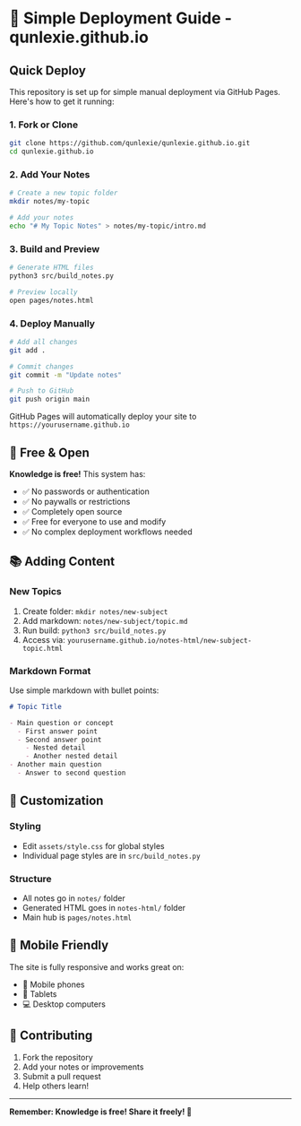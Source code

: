 # 🚀 Simple Deployment Guide - qunlexie.github.io

## Quick Deploy

This repository is set up for simple manual deployment via GitHub Pages. Here's how to get it running:

### 1. Fork or Clone
```bash
git clone https://github.com/qunlexie/qunlexie.github.io.git
cd qunlexie.github.io
```

### 2. Add Your Notes
```bash
# Create a new topic folder
mkdir notes/my-topic

# Add your notes
echo "# My Topic Notes" > notes/my-topic/intro.md
```

### 3. Build and Preview
```bash
# Generate HTML files
python3 src/build_notes.py

# Preview locally
open pages/notes.html
```

### 4. Deploy Manually
```bash
# Add all changes
git add .

# Commit changes
git commit -m "Update notes"

# Push to GitHub
git push origin main
```

GitHub Pages will automatically deploy your site to `https://yourusername.github.io`

## 🌟 Free & Open

**Knowledge is free!** This system has:
- ✅ No passwords or authentication
- ✅ No paywalls or restrictions  
- ✅ Completely open source
- ✅ Free for everyone to use and modify
- ✅ No complex deployment workflows needed

## 📚 Adding Content

### New Topics
1. Create folder: `mkdir notes/new-subject`
2. Add markdown: `notes/new-subject/topic.md`
3. Run build: `python3 src/build_notes.py`
4. Access via: `yourusername.github.io/notes-html/new-subject-topic.html`

### Markdown Format
Use simple markdown with bullet points:
```markdown
# Topic Title

- Main question or concept
  - First answer point
  - Second answer point
    - Nested detail
    - Another nested detail
- Another main question
  - Answer to second question
```

## 🔧 Customization

### Styling
- Edit `assets/style.css` for global styles
- Individual page styles are in `src/build_notes.py`

### Structure
- All notes go in `notes/` folder
- Generated HTML goes in `notes-html/` folder
- Main hub is `pages/notes.html`

## 📱 Mobile Friendly

The site is fully responsive and works great on:
- 📱 Mobile phones
- 📱 Tablets  
- 💻 Desktop computers

## 🤝 Contributing

1. Fork the repository
2. Add your notes or improvements
3. Submit a pull request
4. Help others learn!

---

**Remember: Knowledge is free! Share it freely! 🌟**